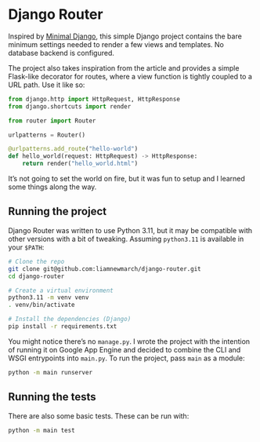 # Django Router

Inspired by [Minimal Django](https://olifante.blogs.com/covil/2010/04/minimal-django.html), this simple Django project contains the bare minimum settings needed to render a few views and templates. No database backend is configured.

The project also takes inspiration from the article and provides a simple Flask-like decorator for routes, where a view function is tightly coupled to a URL path. Use it like so:

```py
from django.http import HttpRequest, HttpResponse
from django.shortcuts import render

from router import Router

urlpatterns = Router()

@urlpatterns.add_route("hello-world")
def hello_world(request: HttpRequest) -> HttpResponse:
    return render("hello_world.html")
```

It’s not going to set the world on fire, but it was fun to setup and I learned some things along the way.

## Running the project

Django Router was written to use Python 3.11, but it may be compatible with other versions with a bit of tweaking. Assuming `python3.11` is available in your `$PATH`:

```sh
# Clone the repo
git clone git@github.com:liamnewmarch/django-router.git
cd django-router

# Create a virtual environment
python3.11 -m venv venv
. venv/bin/activate

# Install the dependencies (Django)
pip install -r requirements.txt
```

You might notice there’s no `manage.py`. I wrote the project with the intention of running it on Google App Engine and decided to combine the CLI and WSGI entrypoints into `main.py`. To run the project, pass `main` as a module:

```sh
python -m main runserver
```

## Running the tests

There are also some basic tests. These can be run with:

```sh
python -m main test
```
